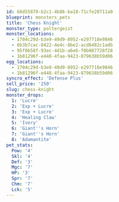 ```yaml
---
id: 68d55870-b2c1-4b86-ba18-71cfe20711a0
blueprint: monsters_pets
title: 'Chess Knight'
monster_type: poltergeist
monster_locations:
  - 1704c29d-b3e9-49d9-8952-e297718e9846
  - 6b3b7cac-0422-4e4c-8be2-acd6482c1adb
  - 95f0b58f-93ec-4d1b-a6e6-f0b087728f28
  - 1b81296f-e448-4faa-9423-879638b59d06
egg_locations:
  - 1704c29d-b3e9-49d9-8952-e297718e9846
  - 1b81296f-e448-4faa-9423-879638b59d06
syncro_effect: 'Defense Plus'
sell_price: '250'
slug: chess-knight
monster_drops:
  1: 'Lucre'
  2: 'Exp + Lucre'
  3: 'Exp + Lucre'
  4: 'Healing Claw'
  5: 'Ivory'
  6: 'Giant''s Horn'
  7: 'Giant''s Horn'
  8: 'Adamantite'
pet_stats:
  Pow: '4'
  Skl: '4'
  Def: '3'
  Mgc: '7'
  HP: '3'
  Spr: '7'
  Chm: '7'
  Lck: '5'
---
```

